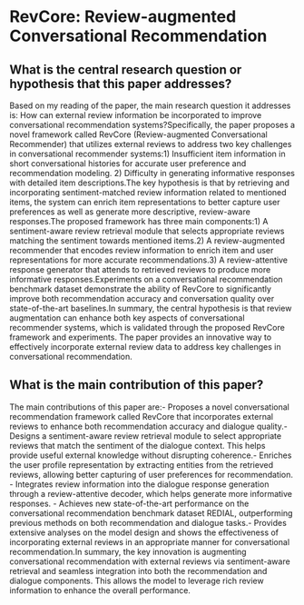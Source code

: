 # RevCore: Review-augmented Conversational Recommendation

## What is the central research question or hypothesis that this paper addresses?

Based on my reading of the paper, the main research question it addresses is: How can external review information be incorporated to improve conversational recommendation systems?Specifically, the paper proposes a novel framework called RevCore (Review-augmented Conversational Recommender) that utilizes external reviews to address two key challenges in conversational recommender systems:1) Insufficient item information in short conversational histories for accurate user preference and recommendation modeling. 2) Difficulty in generating informative responses with detailed item descriptions.The key hypothesis is that by retrieving and incorporating sentiment-matched review information related to mentioned items, the system can enrich item representations to better capture user preferences as well as generate more descriptive, review-aware responses.The proposed framework has three main components:1) A sentiment-aware review retrieval module that selects appropriate reviews matching the sentiment towards mentioned items.2) A review-augmented recommender that encodes review information to enrich item and user representations for more accurate recommendations.3) A review-attentive response generator that attends to retrieved reviews to produce more informative responses.Experiments on a conversational recommendation benchmark dataset demonstrate the ability of RevCore to significantly improve both recommendation accuracy and conversation quality over state-of-the-art baselines.In summary, the central hypothesis is that review augmentation can enhance both key aspects of conversational recommender systems, which is validated through the proposed RevCore framework and experiments. The paper provides an innovative way to effectively incorporate external review data to address key challenges in conversational recommendation.


## What is the main contribution of this paper?

The main contributions of this paper are:- Proposes a novel conversational recommendation framework called RevCore that incorporates external reviews to enhance both recommendation accuracy and dialogue quality.- Designs a sentiment-aware review retrieval module to select appropriate reviews that match the sentiment of the dialogue context. This helps provide useful external knowledge without disrupting coherence.- Enriches the user profile representation by extracting entities from the retrieved reviews, allowing better capturing of user preferences for recommendation. - Integrates review information into the dialogue response generation through a review-attentive decoder, which helps generate more informative responses. - Achieves new state-of-the-art performance on the conversational recommendation benchmark dataset REDIAL, outperforming previous methods on both recommendation and dialogue tasks.- Provides extensive analyses on the model design and shows the effectiveness of incorporating external reviews in an appropriate manner for conversational recommendation.In summary, the key innovation is augmenting conversational recommendation with external reviews via sentiment-aware retrieval and seamless integration into both the recommendation and dialogue components. This allows the model to leverage rich review information to enhance the overall performance.
